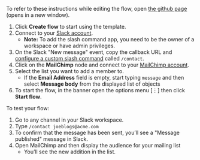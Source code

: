 To refer to these instructions while editing the flow, open [the github page](https://github.com/ot4i/app-connect-templates/edit/AnimatIan-slack-mailchimp/resources/markdown/Add%20a%20Mailchimp%20subscriber%20from%20a%20Slack%20slash%20command_instructions.md) (opens in a new window).

1. Click **Create flow** to start using the template.
1. Connect to your [Slack account](https://developer.ibm.com/integration/docs/app-connect/how-to-guides-for-apps/use-ibm-app-connect-slack/).
    - **Note:** To add the slash command app, you need to be the owner of a workspace or have admin privileges.
1. On the Slack "New message" event, copy the callback URL and [configure a custom slash command](https://developer.ibm.com/integration/docs/app-connect/how-to-guides-for-apps/use-ibm-app-connect-slack/#considerations) called `/contact`.
1. Click on the **MailChimp** node and connect to your [MailChimp account](https://developer.ibm.com/integration/docs/app-connect/how-to-guides-for-apps/use-ibm-app-connect-mailchimp/).
1. Select the list you want to add a member to.
    - If the **Email Address** field is empty, start typing ``message`` and then select **Message body** from the displayed list of objects
1. To start the flow, in the banner open the options menu [&#8942;] then click **Start flow**.

To test your flow:

1. Go to any channel in your Slack workspace.
1. Type ``/contact joeblogs@acme.com``
1. To confirm that the message has been sent, you’ll see a "Message published" message in Slack.
1. Open MailChimp and then display the audience for your mailing list
    - You’ll see the new addition in the list.
